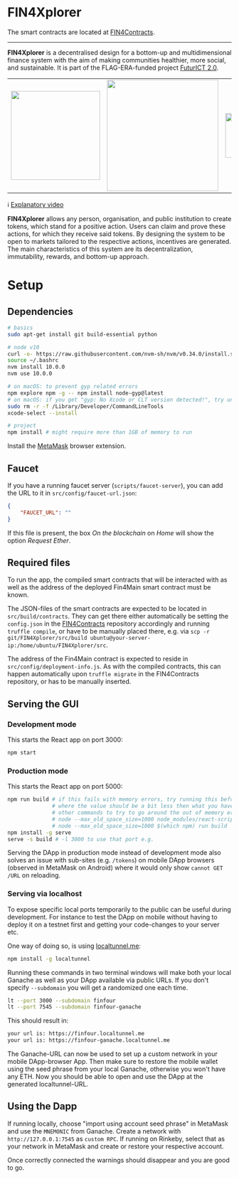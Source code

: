 # FIN4Xplorer

The smart contracts are located at [FIN4Contracts](https://github.com/FuturICT2/FIN4Contracts).

<hr>

**FIN4Xplorer** is a decentralised design for a bottom-up and multidimensional finance system with the aim of making communities healthier, more social, and sustainable. It is part of the FLAG-ERA-funded project [FuturICT 2.0](https://futurict2.eu/).

<table border="0"><tr>
<td>
<a href="https://futurict2.eu/"><img src="public/project-logos/fin4x_11_with_round_dots.png" width="200" ></a></td>
<td>
<a href="https://futurict2.eu/"><img src="public/project-logos/FuturICT2_logo_on_white.png" width="250" ></a></td>
<td>
<img src="public/project-logos/Fin4_logo_on_white.jpg" width="100">
</td></tr></table>

ℹ️ [Explanatory video](http://www.youtube.com/watch?v=oNlKdHjvExo)

**FIN4Xplorer** allows any person, organisation, and public institution to create tokens, which stand for a positive action. Users can claim and prove these actions, for which they receive said tokens. By designing the system to be open to markets tailored to the respective actions, incentives are generated. The main characteristics of this system are its decentralization, immutability, rewards, and bottom-up approach.

# Setup

## Dependencies

```sh
# basics
sudo apt-get install git build-essential python

# node v10
curl -o- https://raw.githubusercontent.com/nvm-sh/nvm/v0.34.0/install.sh | bash
source ~/.bashrc
nvm install 10.0.0
nvm use 10.0.0

# on macOS: to prevent gyp related errors
npm explore npm -g -- npm install node-gyp@latest
# on macOS: if you get "gyp: No Xcode or CLT version detected!", try un- and then reinstalling the XCode Command Line Tools
sudo rm -r -f /Library/Developer/CommandLineTools
xcode-select --install

# project
npm install # might require more than 1GB of memory to run
```

Install the [MetaMask](https://metamask.io/) browser extension.

## Faucet

If you have a running faucet server (`scripts/faucet-server`), you can add the URL to it in `src/config/faucet-url.json`:

```json
{
    "FAUCET_URL": ""
}
```
If this file is present, the box *On the blockchain* on *Home* will show the option *Request Ether*.

## Required files

To run the app, the compiled smart contracts that will be interacted with as well as the address of the deployed Fin4Main smart contract must be known.

The JSON-files of the smart contracts are expected to be located in `src/build/contracts`. They can get there either automatically be setting the `config.json` in the [FIN4Contracts](https://github.com/FuturICT2/FIN4Contracts) repository accordingly and running `truffle compile`, or have to be manually placed there, e.g. via `scp -r git/FIN4Xplorer/src/build ubuntu@your-server-ip:/home/ubuntu/FIN4Xplorer/src`.

The address of the Fin4Main contract is expected to reside in `src/config/deployment-info.js`. As with the compiled contracts, this can happen automatically upon `truffle migrate` in the FIN4Contracts repository, or has to be manually inserted.

## Serving the GUI

### Development mode

This starts the React app on port 3000:

```sh
npm start
```

### Production mode

This starts the React app on port 5000:

```sh
npm run build # if this fails with memory errors, try running this before: export NODE_OPTIONS=--max_old_space_size=1500
              # where the value should be a bit less then what you have available (check with the 'free' command)
              # other commands to try to go around the out of memory error
              # node --max_old_space_size=1000 node_modules/react-scripts/scripts/build.js
              # node --max_old_space_size=1000 $(which npm) run build
npm install -g serve
serve -s build # -l 3000 to use that port e.g.
```

Serving the DApp in production mode instead of development mode also solves an issue with sub-sites (e.g. `/tokens`) on mobile DApp browsers (observed in MetaMask on Android) where it would only show `cannot GET /URL` on reloading.

### Serving via localhost

To expose specific local ports temporarily to the public can be useful during development. For instance to test the DApp on mobile without having to deploy it on a testnet first and getting your code-changes to your server etc.

One way of doing so, is using [localtunnel.me](https://localtunnel.me/):

```sh
npm install -g localtunnel
```

Running these commands in two terminal windows will make both your local Ganache as well as your DApp available via public URLs. If you don't specify `--subdomain` you will get a randomized one each time.

```sh
lt --port 3000 --subdomain finfour
lt --port 7545 --subdomain finfour-ganache
```

This should result in:

```sh
your url is: https://finfour.localtunnel.me
your url is: https://finfour-ganache.localtunnel.me
```

The Ganache-URL can now be used to set up a custom network in your mobile DApp-browser App. Then make sure to restore the mobile wallet using the seed phrase from your local Ganache, otherwise you won't have any ETH. Now you should be able to open and use the DApp at the generated localtunnel-URL.

## Using the Dapp

If running locally, choose "import using account seed phrase" in MetaMask and use the `MNEMONIC` from Ganache. Create a network with `http://127.0.0.1:7545` as `custom RPC`. If running on Rinkeby, select that as your network in MetaMask and create or restore your respective account.

Once correctly connected the warnings should disappear and you are good to go.
